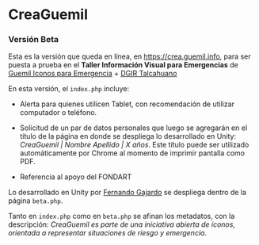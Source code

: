 # CreaGuemil

### Versión Beta 

Esta es la versión que queda en línea, en https://crea.guemil.info, para ser puesta a prueba en el **Taller Información Visual para Emergencias** de [Guemil Iconos para Emergencia](https://www.guemil.info/) + [DGIR Talcahuano](http://www.talcahuano.cl/minisitios/gestionriesgos/)

En esta versión, el `index.php` incluye:

- Alerta para quienes utilicen Tablet, con recomendación de utilizar computador o teléfono. 

- Solicitud de un par de datos personales que luego se agregarán en el título de la página en donde se despliega lo desarrollado en Unity: *CreaGuemil | Nombre Apellido | X años*. Este título puede ser utilizado automáticamente por Chrome al momento de imprimir pantalla como PDF.

- Referencia al apoyo del FONDART

Lo desarrollado en Unity por [Fernando Gajardo](https://github.com/fjgajardo) se despliega dentro de la página `beta.php`.

Tanto en `index.php` como en `beta.php` se afinan los metadatos, con la descripción: *CreaGuemil es parte de una iniciativa abierta de íconos, orientada a representar situaciones de riesgo y emergencia*.

